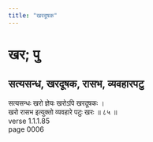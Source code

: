 ```yaml
---
title: "खरदूषक"
---
```


# खर; पु
## सत्यसन्ध, खरदूषक, रासभ, व्यवहारपटु
सत्यसन्धः खरो ज्ञेयः खरोऽपि खरदूषकः ।<br />खरो रासभ इत्युक्तो व्यवहारे पटुः खरः ॥ ८५ ॥<br />verse 1.1.1.85<br />page 0006

